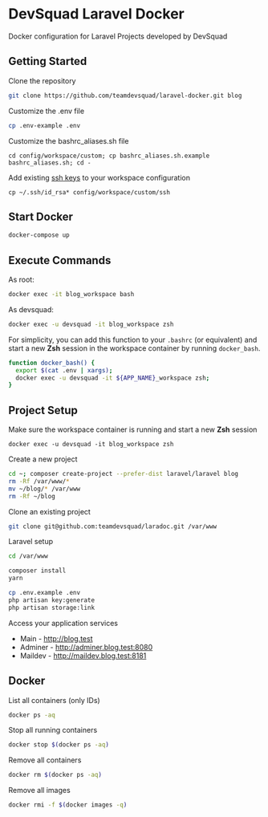 # DevSquad Laravel Docker

Docker configuration for Laravel Projects developed by DevSquad

## Getting Started

Clone the repository

```bash
git clone https://github.com/teamdevsquad/laravel-docker.git blog
```

Customize the .env file

```bash
cp .env-example .env
```

Customize the bashrc_aliases.sh file

```
cd config/workspace/custom; cp bashrc_aliases.sh.example bashrc_aliases.sh; cd -
```

Add existing [ssh keys](https://help.github.com/articles/generating-a-new-ssh-key-and-adding-it-to-the-ssh-agent/) 
to your workspace configuration

```
cp ~/.ssh/id_rsa* config/workspace/custom/ssh
```

## Start Docker

```bash
docker-compose up
```

## Execute Commands

As root:

```bash
docker exec -it blog_workspace bash
```

As devsquad:

```bash
docker exec -u devsquad -it blog_workspace zsh
```

For simplicity, you can add this function to your `.bashrc` (or equivalent) 
and start a new **Zsh** session in the workspace container by running `docker_bash`.

```bash
function docker_bash() {
  export $(cat .env | xargs);
  docker exec -u devsquad -it ${APP_NAME}_workspace zsh;
}
```

## Project Setup

Make sure the workspace container is running and start a new **Zsh** session

```
docker exec -u devsquad -it blog_workspace zsh
``` 

Create a new project

```bash
cd ~; composer create-project --prefer-dist laravel/laravel blog
rm -Rf /var/www/* 
mv ~/blog/* /var/www
rm -Rf ~/blog
```

Clone an existing project

```bash
git clone git@github.com:teamdevsquad/laradoc.git /var/www
```

Laravel setup

```bash
cd /var/www

composer install
yarn

cp .env.example .env
php artisan key:generate
php artisan storage:link
```

Access your application services

* Main - http://blog.test
* Adminer - http://adminer.blog.test:8080
* Maildev - http://maildev.blog.test:8181

## Docker

List all containers (only IDs)
```bash
docker ps -aq
```

Stop all running containers

```bash
docker stop $(docker ps -aq)
```

Remove all containers

```bash
docker rm $(docker ps -aq)
```

Remove all images

```bash
docker rmi -f $(docker images -q)
```

